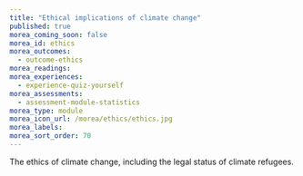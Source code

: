 ```yaml
---
title: "Ethical implications of climate change"
published: true
morea_coming_soon: false
morea_id: ethics
morea_outcomes:
  - outcome-ethics
morea_readings:
morea_experiences:
  - experience-quiz-yourself
morea_assessments:
  - assessment-module-statistics
morea_type: module
morea_icon_url: /morea/ethics/ethics.jpg
morea_labels:
morea_sort_order: 70
---
```


The ethics of climate change, including the legal status of climate refugees.

